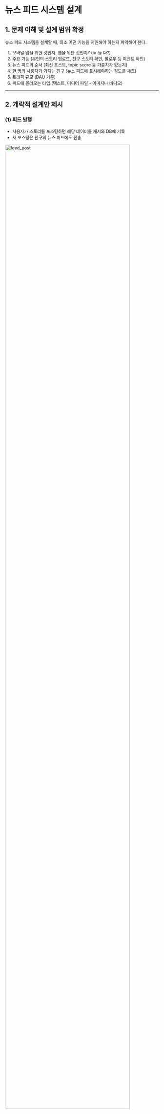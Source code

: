 # 뉴스 피드 시스템 설계
## 1. 문제 이해 및 설계 범위 확정
뉴스 피드 시스템을 설계할 때, 최소 어떤 기능을 지원해야 하는지 파악해야 한다.


1. 모바일 앱을 위한 것인지, 웹을 위한 것인지? (or 둘 다?)
2. 주요 기능 (본인의 스토리 업로드, 친구 스토리 확인, 팔로우 등 이벤트 확인)
3. 뉴스 피드의 순서 (최신 포스트, topic score 등 가중치가 있는지)
4. 한 명의 사용자가 가지는 친구 (뉴스 피드에 표시해야하는 정도를 체크)
5. 트래픽 규모 (DAU 기준)
6. 피드에 올라오는 타입 (텍스트, 미디어 파일 - 이미지나 비디오)


---
## 2. 개략적 설계안 제시
### (1) 피드 발행
- 사용자가 스토리를 포스팅하면 해당 데이터를 캐시와 DB에 기록
- 새 포스팅은 친구의 뉴스 피드에도 전송


<img src="/chapter-11/img/feed_post_v1.png" alt="feed_post" width="90%">


- 사용자: 모바일 앱이나 브라우저에서 새 포스팅을 올리는 주체 `POST /v1/me/feed` API 호출
- 로드밸런서: 트래픽을 웹 서버들로 분산
- 웹 서버: HTTP 요청을 내부 서비스로 중계하는 역할
- Post Service: 새 포스팅을 DB와 캐시에 저장한다.
- Fanout Service: 새 포스팅을 친구의 뉴스 피드에 push한다. 뉴스 피드 데이터는 캐시에 보관하여 빠르게 읽을 수 있도록 만든다.
- Notification Service: 친구들에게 새 포스팅이 올라온 것을 알리거나, push 알림을 보낸다.


### (2) 뉴스 피드 생성
- 책의 예시는 뉴스 피드에 모든 친구의 포스팅을 시간 역순으로 모아서 만든다고 가정했다.


<img src="/chapter-11/img/feed_create_v1.png" alt="feed_create" width="90%">


- 사용자: 뉴스 피드를 읽는 주체 `GET /v1/me/feed` API 호출
- 로드 밸런서: 트래픽을 웹 서버들로 분산
- 웹 서버: 트래픽을 뉴스 피드 서비스로 보냄
- News Feed Service: 캐시에서 뉴스 피드를 가져오는 서비스
- News Feed Cache: 뉴스 피드를 렌더링할 때 필요한 feed ID를 보관


---
## 3. 상세 설계
- 설계에 필요한 컴포넌트들은 이전의 개략적 설계에서 다룬 정도면 충분하다.


### (1) 피드 발행 흐름
- 웹 서버와 Fanout Service를 자세히 다룬다.


<img src="/chapter-11/img/feed_post_v2.png" alt="feed_post" width="90%">


#### 웹서버
- 인증, 인가: 검증된 사용자만 API를 호출할 수 있게
- 처리율 제한: 스팸 콘텐츠나 유해한 콘텐츠의 무분별한 생성을 막기 위해 한 사용자가 올릴 수 있는 포스팅 수를 제한해야 함


#### Fanout(포스팅 전송) Service
- Fanout: 어떤 사용자의 새 포스팅을 그 사용자와 친구 관계에 있는 모든 사용자에게 전달하는 과정
- 크게 두 가지 모델이 있다. (Push 모델, Pull 모델)


| 구분 | Push 모델 (쓰기 시점 Fanout) | Pull 모델 (읽기 시점 Fanout) |
|------|------------------------------|-------------------------------|
| 동작 시점 | 새 포스트가 생성될 때 친구들의 피드에 미리 반영 | 사용자가 피드를 열 때 뉴스 피드 갱신, 요청 기반 모델 |
| 장점 | - 뉴스 피드가 실시간으로 갱신됨<br>- 읽기 지연이 거의 없음 (피드가 이미 갱신됨) | - 비활성 사용자에게 자원을 낭비하지 않음<br>- hotkey 문제 없음 |
| 단점 | - 친구가 많은 사용자의 경우 피드 갱신에 시간이 오래 걸림<br>- 비활성 사용자에게도 리소스를 사용하게 됨 | - 피드 조회 시점에 계산이 필요하므로 응답 시간이 느림 |


이번 상세 설계에서는 두 가지 모델을 결합하여 장점을 취하고, 단점을 버리는 전략을 취한다.


1. 대부분의 사용자에 대해서는 Push 모델 사용 (빠른 읽기를 위해)
2. 친구나 팔로워가 아주 많은 사용자의 경우, 팔로워로 하여금 해당 사용자의 포스팅을 필요할 때 가져가는 Pull 모델을 사용하여 시스템 과부하를 방지한다. (ex. 유명인이 포스팅할 때마다 수많은 팔로워들에게 다 push하는건 위험함)
3. 안정 해시를 사용하여 요청과 데이터를 고르게 분산하여 hotkey 문제를 줄인다.


아래 설계에서 좀 더 자세히 표현할 수 있다.


<img src="/chapter-11/img/fanout_service.png" alt="fanout_service" width="90%">


1. Graph DB 에서 친구 ID 목록을 가져온다. (Graph DB는 친구 관계나 친구 추천을 관리하기 적합)
2. 사용자 정보 캐시에서 친구 목록 정보를 가져온다.
    - 사용자 설정에 따라 친구 중 일부를 걸러낸다. (ex. mute 설정이나 친한 친구 등 일부 공유)
3. 친구 목록과 새 스토리의 postID를 MQ에 넣는다.
4. Fanout Worker 서버가 MQ에서 데이터를 꺼내어 뉴스 피드 데이터를 뉴스 피드 캐시에 넣는다.
    - 이 때, 뉴스 피드 캐시에는 <`post_id`, `user_id`> 순서쌍 보관


### (2) 피드 읽기 흐름
- 뉴스 피드 읽는 과정 전반의 설계는 다음과 같다.
- 이미지, 비디오와 같은 미디어 콘텐츠는 CDN에 저장하여 빨리 읽을 수 있도록 한다.


<img src="/chapter-11/img/feed_read.png" alt="fanout_service" width="90%">


1. 사용자가 뉴스 피드 읽기 요청을 보낸다. `GET /v1/me/feed`
2. 로드밸런서가 요청을 웹 서버 가운데 하나로 보낸다.
3. 웹 서버는 피드를 가져오기 위해 News Feed Service를 호출한다. 
4. 해당 서비스는 캐시에서 포스팅 ID 목록을 가져온다.
5. 뉴스 피드에 표시할 사용자 이름, 사용자 프로필 사진, 포스팅 콘텐츠 내용, 이미지 등을 각각 사용자 캐시와 포스팅 캐시에서 가져와 완전한 뉴스피드를 만든다.
6. 생성된 뉴스피드를 JSON 형태로 클라이언트에 보낸다. (클라이언트는 해당 피드를 렌더링함)


> 위에서 제안한 뉴스피드 API 설계는 다음과 같다:
> 
> - 사용자 정보 캐시와 포스팅 캐시에서 각각 데이터를 조회한 뒤,
> - 서버에서 완성된 형태의 JSON을 만들어 클라이언트에 전달한다.
> 
> 이 방식은 클라이언트 입장에서 편리하지만, 실제 서비스 환경에서는 클라이언트 책임 분리 수준, 플랫폼별 최적화 요구, 시스템 확장성 등의 이유로 다양한 설계가 존재하는 것 같다.
> 반드시 책의 내용이 정답이라고 생각할 순 없는듯?
> [+ 추가로 생각해보기](/chapter-11/newsfeed_system_extended.md)



### (3) 캐시 구조
- 캐시는 뉴스 피드 시스템의 핵심 컴포넌트이다.
- 사용자가 주로 사용하는 기능이기 때문에, 최대한 DB의 부하를 줄이는것이 중요하다.
- 일반적으로, 대부분의 사용자가 보려고 하는 것은 최신 뉴스 피드임을 고려해서 캐싱해야 한다.
- 본 설계안의 경우, 캐시를 다섯 계층으로 나눈다.


<img src="/chapter-11/img/cache_layer.png" alt="cache" width="80%">


1. 뉴스 피드: 사용자별로 뉴스피드에 들어갈 Post ID 리스트 보관
2. 콘텐츠: 포스팅 데이터 보관, 인기 콘텐츠는 따로 보관
3. 소셜 그래프: 사용자 간 관계 정보 보관
4. Action: 좋아요, 답글, 기타 등 포스팅에 대한 사용자의 행위 관련 정보를 보관
5. Counter: 좋아요 수, 응답 수, 팔로워 수, 팔로잉 수 등의 정보 보관 


---
## 4. Summary
- 이번 설계안은 뉴스 피드의 발행 & 생성 두 부분으로 나눠서 확인했다.
- 회사마다 독특한 제약이나 요구 조건을 줄 수 있기 때문에 그 부분을 잘 고려해서 설계해야 한다.
- 뉴스 피드는 특히 대규모 시스템으로 확장하는 역량이 필요하다.
    - 기술 선택 시 trade-off, 판단 근거를 잘 설명해야 한다.
    - 규모 확장성에 대해 논의하는 것이 좋다.


### 확장성 논의할 때 필요한 주제들
- DB 규모 확장 (수직적 vs 수평적)
- SQL vs NoSQL
- Master-Slave 다중화
- 복제본(replica)에 대한 읽기 연산
- 일관성 모델
- DB sharding
- Web 계층 stateless 로 운영하기
- 가능한 많은 데이터를 캐시할 방법
- 여러 데이터 센터를 지원할 방법
- MQ를 사용하여 컴포넌트 사이 결합도 느슨하게 하기
- 핵심 메트릭에 대한 모니터링
    - ex 1. 트래픽이 몰리는 시간대의 QPS
    - ex 2. 사용자가 뉴스 피드를 refresh 할 때 걸리는 지연 시간